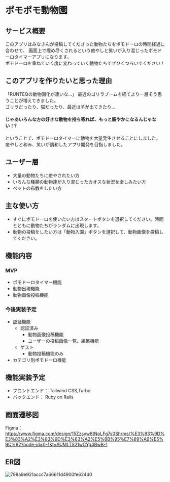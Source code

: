 # ポモポモ動物園
## サービス概要
このアプリはみなさんが投稿してくださった動物たちをポモドーロの時間経過に合わせて、
画面上で埋め尽くされるという癒やしと笑いが入り混じったポモドーロタイマーアプリになります。<br>
ポモドーロを重ねていく度に変わっていく動物たちでぜひくつろいでください！
## このアプリを作りたいと思った理由
「RUNTEQの動物園化が凄いな...」
最近のゴリラブームを経てより一層そう思うことが増えてきました。<br>
ゴリラだったり、猫だったり、最近は羊が出てきたり...<br>
#### じゃあいろんな方の好きな動物を持ち寄れば、もっと賑やかになるんじゃない！?
ということで、ポモドーロタイマーに動物を大量発生させることにしました。<br>
癒やしと和み、笑いが調和したアプリ開発を目指しました。
## ユーザー層
- 大量の動物たちに癒やされたい方
- いろんな種類の動物達が入り混じったカオスな状況を楽しみたい方
- ペットの布教をしたい方
## 主な使い方
- すぐにポモドーロを使いたい方はスタートボタンを選択してください。時間とともに動物たちがランダムに出現します。
- 動物の投稿をしたい方は「動物入園」ボタンを選択して、動物画像を投稿してください。
## 機能内容
### MVP
- ポモドーロタイマー機能
- 動物出現機能
- 動物画像投稿機能
### 今後実装予定
- 認証機能
   - 認証済み
      - 動物画像投稿機能
      - ユーザーの投稿画像一覧、編集機能
   - ゲスト
      - 動物投稿機能のみ
- カテゴリ別ポモドーロ機能
## 機能実装予定
- フロントエンド： Tailwind CSS,Turbo
- バックエンド： Ruby on Rails
## 画面遷移図
Figma：https://www.figma.com/design/15Zzsyw8tNoLFg7s0Shrms/%E3%83%9D%E3%83%A2%E3%83%9D%E3%83%A2%E5%8B%95%E7%89%A9%E5%9C%92?node-id=0-1&t=AUMLTS21wCYg4RwB-1
## ER図
![798a9e921accc7a66611d4900fe624d0](https://github.com/user-attachments/assets/cd7c99fa-66db-4a67-a885-1b718c0d8b07)
